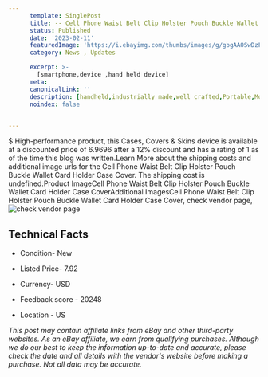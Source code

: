 ```yaml
---
      template: SinglePost
      title: -- Cell Phone Waist Belt Clip Holster Pouch Buckle Wallet Card Holder Case Cover
      status: Published
      date: '2023-02-11'
      featuredImage: 'https://i.ebayimg.com/thumbs/images/g/gbgAAOSwDzFiXT0s/s-l225.jpg'
      category: News , Updates

      excerpt: >-
        [smartphone,device ,hand held device]
      meta:
      canonicalLink: ''
      description: [handheld,industrially made,well crafted,Portable,Mobile,Compact,Convenient,Lightweight,Maneuverable,Man-portable,Miniature,Carriable,Hand-held,Light,Holdable,Transportable,Mobile device,Pocket-sized,On-the-go,Wireless,Cordless,Compact size,Convenient size, smartphone,device ,hand held device]
      noindex: false

        
---
```

$
    High-performance product, this Cases, Covers & Skins device is available at a discounted price of 6.9696 after a 12% discount and has a rating of 1 as of the time this blog was written.Learn More about the shipping costs and additional image urls for the Cell Phone Waist Belt Clip Holster Pouch Buckle Wallet Card Holder Case Cover. The shipping cost is undefined.Product ImageCell Phone Waist Belt Clip Holster Pouch Buckle Wallet Card Holder Case CoverAdditional ImagesCell Phone Waist Belt Clip Holster Pouch Buckle Wallet Card Holder Case Cover, check vendor page, ![check vendor page](https://origin-galleryplus.ebayimg.com/ws/web/313962092674_2_0_1/225x225.jpg,https://origin-galleryplus.ebayimg.com/ws/web/313962092674_3_0_1/225x225.jpg,https://origin-galleryplus.ebayimg.com/ws/web/313962092674_4_0_1/225x225.jpg,https://origin-galleryplus.ebayimg.com/ws/web/313962092674_5_0_1/225x225.jpg,https://origin-galleryplus.ebayimg.com/ws/web/313962092674_6_0_1/225x225.jpg,https://origin-galleryplus.ebayimg.com/ws/web/313962092674_7_0_1/225x225.jpg,https://origin-galleryplus.ebayimg.com/ws/web/313962092674_8_0_1/225x225.jpg,https://origin-galleryplus.ebayimg.com/ws/web/313962092674_9_0_1/225x225.jpg,https://origin-galleryplus.ebayimg.com/ws/web/313962092674_10_0_1/225x225.jpg,https://origin-galleryplus.ebayimg.com/ws/web/313962092674_11_0_1/225x225.jpg,https://origin-galleryplus.ebayimg.com/ws/web/313962092674_12_0_1/225x225.jpg)
    
    

 ## Technical Facts 



     
      

 - Condition- New 


      

 - Listed Price- 7.92 


      

 - Currency- USD 


      

 - Feedback score - 20248 


      

 - Location - US 


      
      

 *_This post may contain affiliate links from eBay and other third-party websites. As an eBay affiliate, we earn from qualifying purchases. Although we do our best to keep the information up-to-date and accurate, please check the date and all details with the vendor's website before making a purchase. Not all data may be accurate._*



    
    
    
    
    